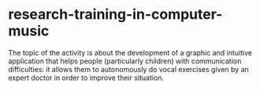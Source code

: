 # research-training-in-computer-music
The topic of the activity is about the development of a graphic and intuitive application that helps people (particularly children) with communication difficulties: it allows them to autonomously do vocal exercises given by an expert doctor in order to improve their situation.
